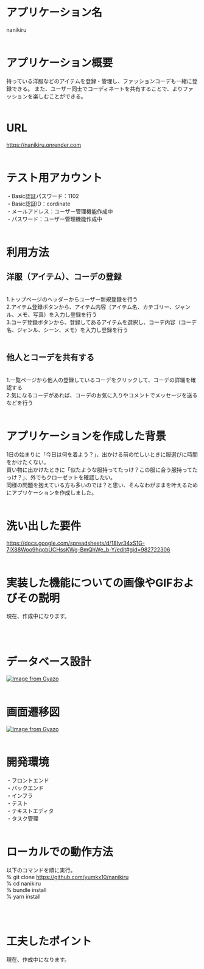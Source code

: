 # アプリケーション名

nanikiru
<br>
<br>

# アプリケーション概要

持っている洋服などのアイテムを登録・管理し、ファッションコーデも一緒に登録できる。
また、ユーザー同士でコーディネートを共有することで、よりファッションを楽しむことができる。
<br>
<br>

# URL

https://nanikiru.onrender.com
<br>
<br>

# テスト用アカウント

・Basic認証パスワード：1102
<br>
・Basic認証ID：cordinate
<br>
・メールアドレス：ユーザー管理機能作成中
<br>
・パスワード：ユーザー管理機能作成中
<br>
<br>

# 利用方法

## 洋服（アイテム）、コーデの登録
<br>
 1.トップページのヘッダーからユーザー新規登録を行う
<br>
 2.アイテム登録ボタンから、アイテム内容（アイテム名、カテゴリー、ジャンル、メモ、写真）を入力し登録を行う
<br>
 3.コーデ登録ボタンから、登録してあるアイテムを選択し、コーデ内容（コーデ名、ジャンル、シーン、メモ）を入力し登録を行う
<br>
<br>

 ## 他人とコーデを共有する
 <br>
 1.一覧ページから他人の登録しているコーデをクリックして、コーデの詳細を確認する<br>
 2.気になるコーデがあれば、コーデのお気に入りやコメントでメッセージを送るなどを行う
<br>
<br>

# アプリケーションを作成した背景
1日の始まりに「今日は何を着よう？」、出かける前の忙しいときに服選びに時間をかけたくない。<br>買い物に出かけたときに「似たような服持ってたっけ？この服に合う服持ってたっけ？」、外でもクローゼットを確認したい。<br>同様の問題を抱えている方も多いのでは？と思い、そんなわがままを叶えるためにアプリケーションを作成しました。
<br>
<br>

# 洗い出した要件

https://docs.google.com/spreadsheets/d/18Ivr34xS1G-7lX88Woo9hqobUCHssKWg-BmQhWe_b-Y/edit#gid=982722306
<br>
<br>

# 実装した機能についての画像やGIFおよびその説明

現在、作成中になります。

<br>
<br>

# データベース設計

[![Image from Gyazo](https://i.gyazo.com/705541df83a4a99c06b7342d1cbeec26.jpg)](https://gyazo.com/705541df83a4a99c06b7342d1cbeec26)
<br>
<br>

# 画面遷移図

[![Image from Gyazo](https://i.gyazo.com/e3888236137fbb91a17a598417aa01af.png)](https://gyazo.com/e3888236137fbb91a17a598417aa01af)
<br>
<br>

# 開発環境
・フロントエンド<br>
・バックエンド<br>
・インフラ<br>
・テスト<br>
・テキストエディタ<br>
・タスク管理
<br>
<br>

# ローカルでの動作方法
以下のコマンドを順に実行。<br>
% git clone https://github.com/yumkx10/nanikiru<br>
% cd nanikiru<br>
% bundle install<br>
% yarn install

<br>
<br>

# 工夫したポイント
現在、作成中になります。
<br>
<br>
